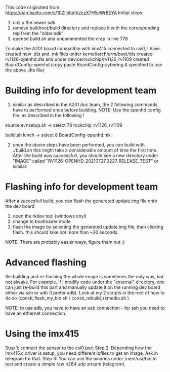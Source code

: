This code originated from https://pan.baidu.com/s/10ZlibhmVzezX7H5eWrBEYA 
Intital steps:
1) unzip the newer sdk
2) remove buildroot/build directory and replace it with the corresponding rep from the "older sdk"
3) opened build.sh and uncommented the crap in line 778

To make the A201 board compatible with imx415 connected to csi0, I have created new .dts and .mk files
under
 kernel/arch/arm/boot/dts created rv1126-openhd.dts
and
under
 device/rockchip/rv1126_rv1109 created BoardConfig-openhd (copy paste BoardConfig-aybering & specified to use the above .dts file)
 
 
# Building info for development team
1) similar as described in the A201 doc team, the 2 following commands have to performed once before building.
NOTE: Use the openhd config file, as described in the following !

source evnsetup.sh 
-> select 78 rockchip_rv1126_rv1109

build.sh lunch
-> select 8 BoardConfig-openhd.mk

2) once the above steps have been performed, you can build with ./build.sh
this might take a considerable amount of time the first time.
After the build was successfull, you should see a new directory under "IMAGE" called "RV1126-OPENHD_20210727.0227_RELEASE_TEST" or similar.

# Flashing info for development team
After a succesfull build, you can flash the generated update.img file onto the dev board
1) open the rkdev tool (windows onyl)
2) change to bootloader mode
3) flash the image by selecting the generated update.img file, then clicking flash. this should take not more than ~30 seconds.

NOTE: There are probably easier ways, figure them out ;)

# Advanced flashing
Re-building and re-flashing the whole image is sometimes the only way, but not always.
For example, if I modify code under the "external" directory, one can just re-build this part and manually update it on the running dev board
either via ssh or adb (I prefer adb). Look at my 2 scripts in the root of how to do so (consti_flash_my_bin.sh / consti_rebuild_rkmedia.sh )

NOTE: to use adb, you have to have an usb connection - for ssh you need to have an ethernet connection.

# Using the imx415
Step 1: connect the sensor to the csi0 port
Step 2: Depending how the imx415.c driver is setup, you need different iqfiles to get an image. Ask in telegram for that.
Step 3: You can use the binaries under /oem/usr/bin to test and create a simple raw h264 udp stream (telegram).




